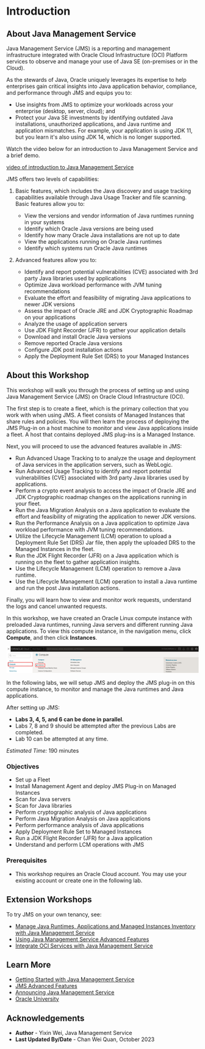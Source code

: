 # Introduction

## About Java Management Service

Java Management Service (JMS) is a reporting and management infrastructure integrated with Oracle Cloud Infrastructure (OCI) Platform services to observe and manage your use of Java SE (on-premises or in the Cloud).

As the stewards of Java, Oracle uniquely leverages its expertise to help enterprises gain critical insights into Java application behavior, compliance, and performance through JMS and equips you to:

* Use insights from JMS to optimize your workloads across your enterprise (desktop, server, cloud); and
* Protect your Java SE investments by identifying outdated Java installations, unauthorized applications, and Java runtime and application mismatches. For example, your application is using JDK 11, but you learn it's also using JDK 14, which is no longer supported.

Watch the video below for an introduction to Java Management Service and a brief demo.

[video of introduction to Java Management Service](youtube:YCgJxqvglCI)

JMS offers two levels of capabilities:

1. Basic features, which includes the Java discovery and usage tracking capabilities available through Java Usage Tracker and file scanning.    Basic features allow you to:
    * View the versions and vendor information of Java runtimes running in your systems
    * Identify which Oracle Java versions are being used
    * Identify how many Oracle Java installations are not up to date
    * View the applications running on Oracle Java runtimes
    * Identify which systems run Oracle Java runtimes

2. Advanced features allow you to:
    * Identify and report potential vulnerabilities (CVE) associated with 3rd party Java libraries used by applications
    * Optimize Java workload performance with JVM tuning recommendations
    * Evaluate the effort and feasibility of migrating Java applications to newer JDK versions
    * Assess the impact of Oracle JRE and JDK Cryptographic Roadmap on your applications
    * Analyze the usage of application servers
    * Use JDK Flight Recorder (JFR) to gather your application details
    * Download and install Oracle Java versions
    * Remove reported Oracle Java versions
    * Configure JDK post installation actions
    * Apply the Deployment Rule Set (DRS) to your Managed Instances


## About this Workshop

 This workshop will walk you through the process of setting up and using Java Management Service (JMS) on Oracle Cloud Infrastructure (OCI).

 The first step is to create a fleet, which is the primary collection that you work with when using JMS. A fleet consists of Managed Instances that share rules and policies. You will then learn the process of deploying the JMS Plug-in on a host machine to monitor and view Java applications inside a fleet. A host that contains deployed JMS plug-ins is a Managed Instance.

 Next, you will proceed to use the advanced features available in JMS:
 - Run Advanced Usage Tracking to to analyze the usage and deployment of Java services in the application servers, such as WebLogic.
 - Run Advanced Usage Tracking to identify and report potential vulnerabilities (CVE) associated with 3rd party Java libraries used by applications.
 - Perform a crypto event analysis to access the impact of Oracle JRE and JDK Cryptographic roadmap changes on the applications running in your fleet.
 - Run the Java Migration Analysis on a Java application to evaluate the effort and feasibility of migrating the application to newer JDK versions.
 - Run the Performance Analysis on a Java application to optimize Java workload performance with JVM tuning recommendations.
 - Utilize the Lifecycle Management (LCM) operation to upload a Deployment Rule Set (DRS) Jar file, then apply the uploaded DRS to the Managed Instances in the fleet.
 - Run the JDK Flight Recorder (JFR) on a Java application which is running on the fleet to gather application insights.
 - Use the Lifecycle Management (LCM) operation to remove a Java runtime.
 - Use the Lifecycle Management (LCM) operation to install a Java runtime and run the post Java installation actions.

Finally, you will learn how to view and monitor work requests, understand the logs and cancel unwanted requests.

 In this workshop, we have created an Oracle Linux compute instance with preloaded Java runtimes, running Java servers and different running Java applications. To view this compute instance, in the navigation menu, click **Compute**, and then click **Instances**.

![image of console navigation to compute instances](images/console-navigation-instance-short.png)

 In the following labs, we will setup JMS and deploy the JMS plug-in on this compute instance, to monitor and manage the Java runtimes and Java applications.

After setting up JMS:
- **Labs 3, 4, 5, and 6 can be done in parallel**.
- Labs 7, 8 and 9 should be attempted after the previous Labs are completed.
- Lab 10 can be attempted at any time.

*Estimated Time:* 190 minutes

### Objectives

* Set up a Fleet
* Install Management Agent and deploy JMS Plug-in on Managed Instances
* Scan for Java servers
* Scan for Java libraries
* Perform cryptographic analysis of Java applications
* Perform Java Migration Analysis on Java applications
* Perform performance analysis of Java applications
* Apply Deployment Rule Set to Managed Instances
* Run a JDK Flight Recorder (JFR) for a Java application
* Understand and perform LCM operations with JMS

### Prerequisites

* This workshop requires an Oracle Cloud account. You may use your existing account or create one in the following lab.

## Extension Workshops

To try JMS on your own tenancy, see:

* [Manage Java Runtimes, Applications and Managed Instances Inventory with Java Management Service](https://apexapps.oracle.com/pls/apex/dbpm/r/livelabs/view-workshop?wid=912)
* [Using Java Management Service Advanced Features](https://apexapps.oracle.com/pls/apex/dbpm/r/livelabs/view-workshop?wid=3202)
* [Integrate OCI Services with Java Management Service](https://apexapps.oracle.com/pls/apex/dbpm/r/livelabs/view-workshop?wid=3203)


## Learn More

* [Getting Started with Java Management Service](https://docs.oracle.com/en-us/iaas/jms/doc/getting-started-jms.html)
* [JMS Advanced Features](https://docs.oracle.com/en-us/iaas/jms/doc/advanced-features.html)
* [Announcing Java Management Service](https://blogs.oracle.com/java/post/announcing-java-management-service)
* [Oracle University](https://mylearn.oracle.com/ou/home)


## Acknowledgements

* **Author** - Yixin Wei, Java Management Service
* **Last Updated By/Date** - Chan Wei Quan, October 2023
